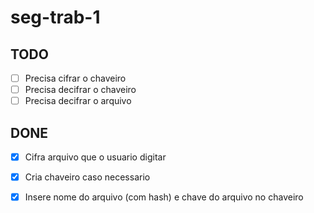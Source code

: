 # seg-trab-1

## TODO

- [ ] Precisa cifrar o chaveiro
- [ ] Precisa decifrar o chaveiro
- [ ] Precisa decifrar o arquivo

## DONE

- [x] Cifra arquivo que o usuario digitar
- [x] Cria chaveiro caso necessario
- [x] Insere nome do arquivo (com hash) e chave do arquivo no chaveiro

